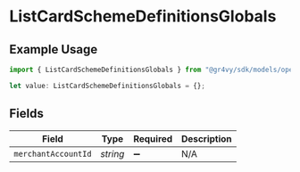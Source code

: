 # ListCardSchemeDefinitionsGlobals

## Example Usage

```typescript
import { ListCardSchemeDefinitionsGlobals } from "@gr4vy/sdk/models/operations";

let value: ListCardSchemeDefinitionsGlobals = {};
```

## Fields

| Field               | Type                | Required            | Description         |
| ------------------- | ------------------- | ------------------- | ------------------- |
| `merchantAccountId` | *string*            | :heavy_minus_sign:  | N/A                 |